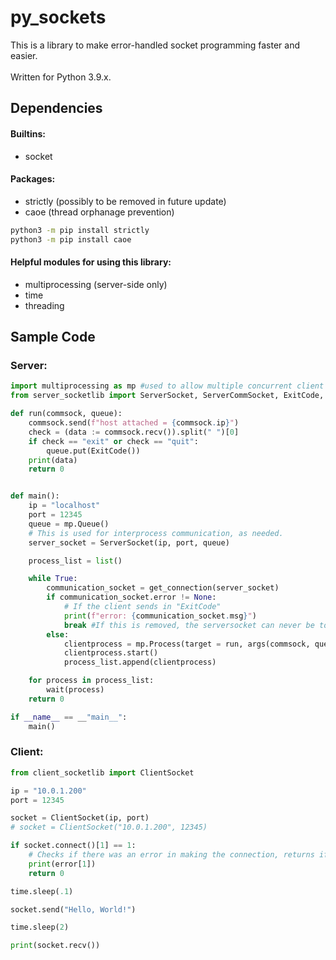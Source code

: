 # py_sockets
This is a library to make error-handled socket programming faster and easier.<br><br>Written for Python 3.9.x.


## Dependencies
#### Builtins:
  * socket


#### Packages:
  * strictly (possibly to be removed in future update)
  * caoe (thread orphanage prevention)

```bash
python3 -m pip install strictly
python3 -m pip install caoe
```

#### Helpful modules for using this library:
  * multiprocessing (server-side only)
  * time
  * threading



## Sample Code

### Server:

```python
import multiprocessing as mp #used to allow multiple concurrent client connections.
from server_socketlib import ServerSocket, ServerCommSocket, ExitCode, get_connection

def run(commsock, queue):
    commsock.send(f"host attached = {commsock.ip}")
    check = (data := commsock.recv()).split(" ")[0]
    if check == "exit" or check == "quit":
        queue.put(ExitCode())
    print(data)
    return 0


def main():
    ip = "localhost"
    port = 12345
    queue = mp.Queue()
    # This is used for interprocess communication, as needed.
    server_socket = ServerSocket(ip, port, queue)

    process_list = list()

    while True:
        communication_socket = get_connection(server_socket)
        if communication_socket.error != None:
            # If the client sends in "ExitCode"
            print(f"error: {communication_socket.msg}")
            break #If this is removed, the serversocket can never be told to exit from the client and will need to be exited directly.
        else:
            clientprocess = mp.Process(target = run, args(commsock, queue, ))
            clientprocess.start()
            process_list.append(clientprocess)

    for process in process_list:
        wait(process)
    return 0

if __name__ == __"main__":
    main()
```

### Client:

```python
from client_socketlib import ClientSocket

ip = "10.0.1.200"
port = 12345

socket = ClientSocket(ip, port)
# socket = ClientSocket("10.0.1.200", 12345)

if socket.connect()[1] == 1:
    # Checks if there was an error in making the connection, returns if so.
    print(error[1])
    return 0

time.sleep(.1)

socket.send("Hello, World!")

time.sleep(2)

print(socket.recv())
```
